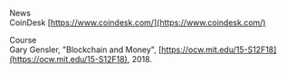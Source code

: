 News  
CoinDesk [https://www.coindesk.com/](https://www.coindesk.com/)

Course  
Gary Gensler, "Blockchain and Money", [https://ocw.mit.edu/15-S12F18](https://ocw.mit.edu/15-S12F18), 2018.
